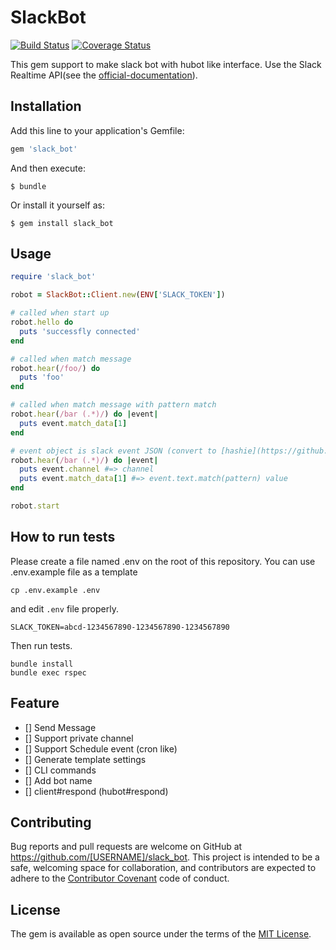 # SlackBot

[![Build Status](https://travis-ci.org/wakaba260/slack_bot.svg)](https://travis-ci.org/wakaba260/slack_bot)
[![Coverage Status](https://coveralls.io/repos/wakaba260/slack_bot/badge.svg?branch=master&service=github)](https://coveralls.io/github/wakaba260/slack_bot?branch=master)

This gem support to make slack bot with hubot like interface.
Use the Slack Realtime API(see the [official-documentation](https://api.slack.com/rtm)).

## Installation

Add this line to your application's Gemfile:

```ruby
gem 'slack_bot'
```

And then execute:

    $ bundle

Or install it yourself as:

    $ gem install slack_bot

## Usage

```ruby
require 'slack_bot'

robot = SlackBot::Client.new(ENV['SLACK_TOKEN'])

# called when start up
robot.hello do
  puts 'successfly connected'
end

# called when match message
robot.hear(/foo/) do
  puts 'foo'
end

# called when match message with pattern match
robot.hear(/bar (.*)/) do |event|
  puts event.match_data[1]
end

# event object is slack event JSON (convert to [hashie](https://github.com/intridea/hashie))
robot.hear(/bar (.*)/) do |event|
  puts event.channel #=> channel
  puts event.match_data[1] #=> event.text.match(pattern) value
end

robot.start
```

## How to run tests

Please create a file named .env on the root of this repository. You can use .env.example file as a template

```
cp .env.example .env
```

and edit `.env` file properly.

```
SLACK_TOKEN=abcd-1234567890-1234567890-1234567890
```

Then run tests.

```
bundle install
bundle exec rspec
```

## Feature

- [] Send Message
- [] Support private channel
- [] Support Schedule event (cron like)
- [] Generate template settings
- [] CLI commands
- [] Add bot name
- [] client#respond (hubot#respond)

## Contributing

Bug reports and pull requests are welcome on GitHub at https://github.com/[USERNAME]/slack_bot. This project is intended to be a safe, welcoming space for collaboration, and contributors are expected to adhere to the [Contributor Covenant](contributor-covenant.org) code of conduct.


## License

The gem is available as open source under the terms of the [MIT License](http://opensource.org/licenses/MIT).

